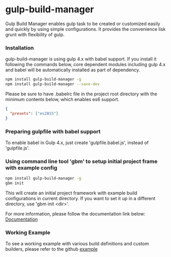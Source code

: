 # gulp-build-manager
Gulp Build Manager enables gulp task to be created or customized easily and quickly by using simple configurations.
It provides the convenience lisk grunt with flexibility of gulp.

### Installation
gulp-build-manager is using gulp 4.x with babel support. If you install it following the commands below, core dependent modules including gulp 4.x and babel will be automatically installed as part of dependency.
```bash
npm install gulp-build-manager -g
npm install gulp-build-manager --save-dev
```
Please be sure to have .babelrc file in the project root directory with the minimum contents below, which enables es6 support. 
```json
{
  "presets": ["es2015"]
}
```


### Preparing gulpfile with babel support
To enable babel in Gulp 4.x, just create 'gulpfile.babel.js', instead of 'gulpfile.js'.


### Using command line tool 'gbm' to setup initial project frame with example config
```bash
npm install gulp-build-manager -g
gbm init
```
This will create an initial project framework with example build configurations in current directory.
If you want to set it up in a different directory, use 'gbm init \<dir\>'.

For more information, please follow the documentation link below:<br>
[Documentation](https://shnam7.github.io/gulp-build-manager/)



### Working Example
To see a working example with various build definitions and custom builders,
please refer to the github [example](https://github.com/shnam7/gulp-build-manager/tree/master/example)
